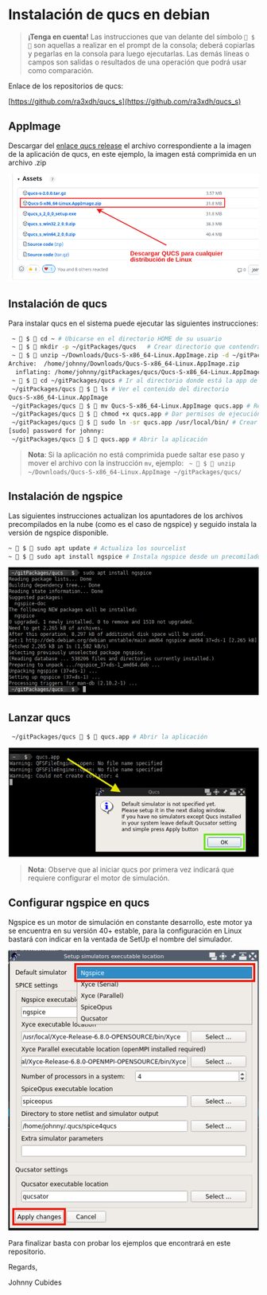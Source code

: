 # Instalación de qucs en debian


> **¡Tenga en cuenta!** Las instrucciones que van delante del símbolo ` $ ` son aquellas a realizar en el prompt de la consola; deberá copiarlas y
> pegarlas en la consola para luego ejecutarlas. Las demás líneas o campos son salidas o resultados de una operación que podrá usar como
> comparación.

Enlace de los repositorios de qucs:

[https://github.com/ra3xdh/qucs_s](https://github.com/ra3xdh/qucs_s)

## AppImage

Descargar del [enlace qucs release](https://github.com/ra3xdh/qucs_s/releases) el archivo
correspondiente a la imagen de la aplicación de qucs, en este ejemplo, la imagen está comprimida
en un archivo .zip

![qucs appimage](qucs-appimage.png)

## Instalación de qucs

Para instalar qucs en el sistema puede ejecutar las siguientes instrucciones:

```bash
 ~  $  cd ~ # Ubicarse en el directorio HOME de su usuario
 ~  $  mkdir -p ~/gitPackages/qucs   # Crear directorio que contendrá la aplicación Qucs
 ~  $  unzip ~/Downloads/Qucs-S-x86_64-Linux.AppImage.zip -d ~/gitPackages/qucs/ # Descomprime la aplicación en el directorio creado
Archive:  /home/johnny/Downloads/Qucs-S-x86_64-Linux.AppImage.zip
  inflating: /home/johnny/gitPackages/qucs/Qucs-S-x86_64-Linux.AppImage
 ~  $  cd ~/gitPackages/qucs # Ir al directorio donde está la app de qucs
 ~/gitPackages/qucs  $  ls # Ver el contenido del directorio
Qucs-S-x86_64-Linux.AppImage
 ~/gitPackages/qucs  $  mv Qucs-S-x86_64-Linux.AppImage qucs.app # Renombrar la app
 ~/gitPackages/qucs  $  chmod +x qucs.app # Dar permisos de ejecución
 ~/gitPackages/qucs  $  sudo ln -sr qucs.app /usr/local/bin/ # Crear enlace simbólico
[sudo] password for johnny: 
 ~/gitPackages/qucs  $  qucs.app # Abrir la aplicación
```

> **Nota**: Si la aplicación no está comprimida puede saltar ese paso y mover el archivo con la instrucción `mv`, ejemplo:
> ` ~  $  unzip ~/Downloads/Qucs-S-x86_64-Linux.AppImage ~/gitPackages/qucs/`

## Instalación de ngspice

Las siguientes instrucciones actualizan los apuntadores de los archivos precompilados en la nube (como es el caso de ngspice)
y seguido instala la versión de ngspice disponible.


```bash
~  $  sudo apt update # Actualiza los sourcelist
~  $  sudo apt install ngspice # Instala ngspice desde un precomilado
```

![instalación de ngspice](ngspice-install.png)

## Lanzar qucs

```bash
 ~/gitPackages/qucs  $  qucs.app # Abrir la aplicación

```

![lanzando qucs](qucs-launch.png)

> **Nota**: Observe que al iniciar qucs por primera vez indicará que requiere configurar el motor de simulación.

## Configurar ngspice en qucs

Ngspice es un motor de simulación en constante desarrollo, este motor ya se encuentra en su versión 40+ estable,
para la configuración en Linux bastará con indicar en la ventada de SetUp el nombre del simulador.

![configurar ngspice en qucs](qucs-ngspice-configuracion.png)

Para finalizar basta con probar los ejemplos que encontrará en este repositorio.

Regards,

Johnny Cubides
